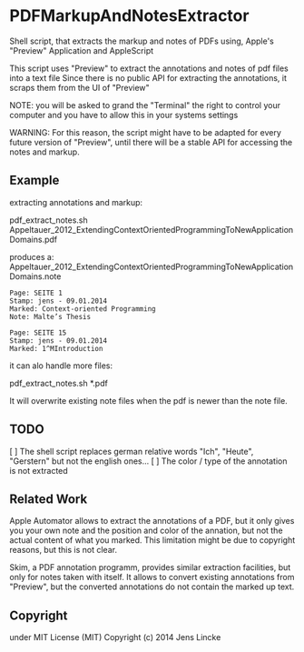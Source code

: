 # PDFMarkupAndNotesExtractor

Shell script, that extracts the markup and notes of PDFs using, Apple's "Preview" Application and AppleScript

This script uses "Preview" to extract the annotations and notes of pdf files into a text file
Since there is no public API for extracting the annotations, it scraps them from the UI of "Preview"

NOTE: you will be asked to grand the "Terminal" the right to control your computer 
       and you have to allow this in your systems settings

WARNING: For this reason, the script might have to be adapted for every future version of "Preview", until there will be a stable API for accessing the notes and markup.


## Example


extracting annotations and markup:

  pdf_extract_notes.sh  Appeltauer_2012_ExtendingContextOrientedProgrammingToNewApplicationDomains.pdf 

produces a:
  Appeltauer_2012_ExtendingContextOrientedProgrammingToNewApplicationDomains.note

```
Page: SEITE 1
Stamp: jens - 09.01.2014
Marked: Context-oriented Programming 
Note: Malte’s Thesis

Page: SEITE 15
Stamp: jens - 09.01.2014
Marked: 1^MIntroduction
```

it can alo handle more files:

  pdf_extract_notes.sh  *.pdf 

It will overwrite existing note files when the pdf is newer than the note file. 

## TODO

 [ ] The shell script replaces german relative words "Ich", "Heute", "Gerstern" but not the english ones... 
 [ ] The color / type of the annotation is not extracted


## Related Work

Apple Automator allows to extract the annotations of a PDF, but it only gives you your own note and the position and color of the annation, but not the actual content of what you marked. This limitation might be due to copyright reasons, but this is not clear. 

Skim, a PDF annotation programm, provides similar extraction facilities, but only for notes taken with itself. It allows to convert existing annotations from "Preview", but the converted annotations do not contain the marked up text. 

## Copyright 
under MIT License (MIT)
Copyright (c) 2014 Jens Lincke
